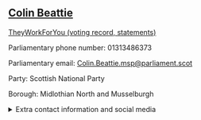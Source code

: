 ## <a href="https://www.parliament.scot/msps/current-and-previous-msps/colin-beattie">Colin Beattie</a>

<a href="https://www.theyworkforyou.com/mp/25074/colin_beattie">TheyWorkForYou (voting record, statements)</a> 

Parliamentary phone number: 01313486373 

Parliamentary email: Colin.Beattie.msp@parliament.scot 

Party: Scottish National Party 

Borough: Midlothian North and Musselburgh 

<details><summary>Extra contact information and social media</summary> 
<li>Parliamentary address: The Scottish Parliament, EH99 1SP, Edinburgh</li>
<li>Local office address: 164 High Street, Dalkeith, EH22 1AY</li>
<li>Local office phone number: 01314540204</li>
<li>Twitter: @uartlach</li>
<li>Facebook: https://www.facebook.com/ColinBeattieMSP</li>
<li>Website:</li>
</details>